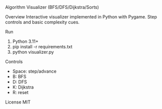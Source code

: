 Algorithm Visualizer (BFS/DFS/Dijkstra/Sorts)

Overview
Interactive visualizer implemented in Python with Pygame. Step controls and basic complexity cues.

Run
1) Python 3.11+
2) pip install -r requirements.txt
3) python visualizer.py

Controls
- Space: step/advance
- B: BFS
- D: DFS
- K: Dijkstra
- R: reset

License
MIT

